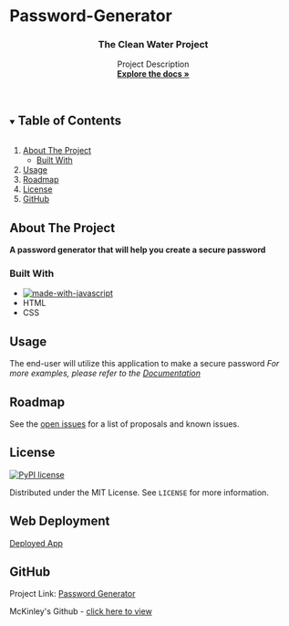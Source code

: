 # Password-Generator
<h3 align="center"> The Clean Water Project</h3>

  <p align="center">
    Project Description
    <br />
    <a href="https://github.com/shannonjburris/Clean_water_project"><strong>Explore the docs »</strong></a>
    <br />
    <br />
  </p>
</p>



<!-- TABLE OF CONTENTS -->
<details open="open">
  <summary><h2 style="display: inline-block">Table of Contents</h2></summary>
  <ol>
    <li>
      <a href="#about-the-project">About The Project</a>
      <ul>
        <li><a href="#built-with">Built With</a></li>
      </ul>
    </li>
    </li>
    <li><a href="#usage">Usage</a></li>
    <li><a href="#roadmap">Roadmap</a></li>
    <li><a href="#license">License</a></li>
    <li><a href="#GitHub">GitHub</a></li>
  </ol>
</details>



<!-- ABOUT THE PROJECT -->
## About The Project

**A password generator that will help you create a secure password** 




### Built With

* [![made-with-javascript](https://img.shields.io/badge/Made%20with-JavaScript-1f425f.svg)](https://www.javascript.com)
* HTML
* CSS



## Usage

The end-user will utilize this application to make a secure password
_For more examples, please refer to the [Documentation](https://github.com/mcfulmer13/Password-Generator)_



## Roadmap

See the [open issues](https://github.com/mcfulmer13/Password-Generator/issues) for a list of proposals and known issues.



## License

[![PyPI license](https://img.shields.io/pypi/l/ansicolortags.svg)](https://www.mit.edu/~amini/LICENSE.md)


Distributed under the MIT License. See `LICENSE` for more information.

## Web Deployment
[Deployed App](https://mcfulmer13.github.io/Password-Generator/)

## GitHub

Project Link: [Password Generator](https://github.com/mcfulmer13/Password-Generator)

McKinley's Github - [click here to view](https://github.com/mcfulmer13)



